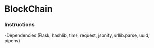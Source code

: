 # BlockChain

### Instructions

  -Dependencies (Flask, hashlib, time, request, jsonify, urllib.parse, uuid, pipenv)
  
  
